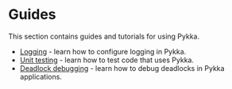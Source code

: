 # Guides

This section contains guides and tutorials for using Pykka.

- [Logging](logging.md) - learn how to configure logging in Pykka.
- [Unit testing](testing.md) - learn how to test code that uses Pykka.
- [Deadlock debugging](deadlocks.md) - learn how to debug deadlocks in Pykka
  applications.
